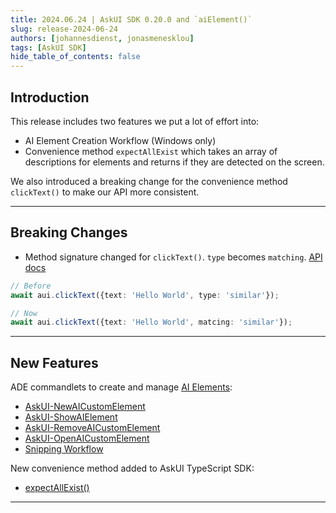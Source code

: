 ```yaml
---
title: 2024.06.24 | AskUI SDK 0.20.0 and `aiElement()`
slug: release-2024-06-24
authors: [johannesdienst, jonasmenesklou]
tags: [AskUI SDK]
hide_table_of_contents: false
---
```


## Introduction
This release includes two features we put a lot of effort into:

* AI Element Creation Workflow (Windows only)
* Convenience method `expectAllExist` which takes an array of descriptions for elements and returns if they are detected on the screen.

We also introduced a breaking change for the convenience method `clickText()` to make our API more consistent.

---

## Breaking Changes

- Method signature changed for `clickText()`. `type` becomes `matching`. [API docs](https://docs.askui.com/docs/api/Convenience/clicktext)

```typescript
// Before
await aui.clickText({text: 'Hello World', type: 'similar'});

// Now
await aui.clickText({text: 'Hello World', matcing: 'similar'});
```

---

## New Features

ADE commandlets to create and manage [AI Elements](https://docs.askui.com/docs/general/Components/aielement):

- [AskUI-NewAICustomElement](https://docs.askui.com/docs/general/Components/aielement#askui-newaicustomelement-command)
- [AskUI-ShowAIElement](https://docs.askui.com/docs/general/Components/aielement#askui-showaielement-command)
- [AskUI-RemoveAICustomElement](https://docs.askui.com/docs/general/Components/aielement#askui-removeaicustomelement-command)
- [AskUI-OpenAICustomElement](https://docs.askui.com/docs/general/Components/aielement#askui-openaicustomelement-command)
- [Snipping Workflow](https://docs.askui.com/docs/general/Components/aielement#snipping-workflow)


New convenience method added to AskUI TypeScript SDK:

- [expectAllExist()](https://docs.askui.com/docs/api/Convenience/expectallexist)

---
